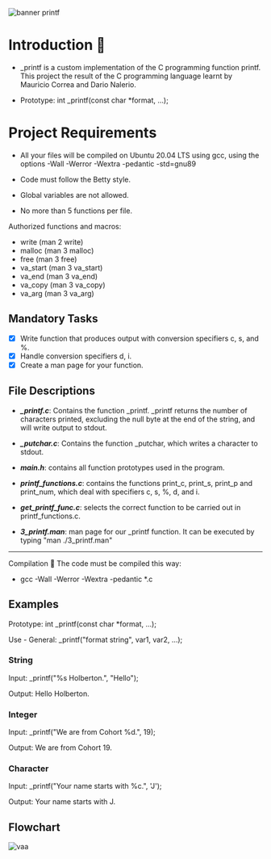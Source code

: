 ![banner printf](https://user-images.githubusercontent.com/113644952/200710905-dde5393e-6a50-47da-b475-e5b874924598.png)


 


# Introduction :fax: 
* _printf   is a custom implementation of the C programming function printf. This project the result of the C 
programming language learnt by Mauricio Correa and Dario Nalerio.

*  Prototype: int _printf(const char *format, ...);

# Project Requirements

* All your files will be compiled on Ubuntu 20.04 LTS using gcc, using the options -Wall -Werror -Wextra -pedantic -std=gnu89

* Code must follow the Betty style.

* Global variables are not allowed.

* No more than 5 functions per file.

Authorized functions and macros:
- write (man 2 write)
- malloc (man 3 malloc)
- free (man 3 free)
- va_start (man 3 va_start)
- va_end (man 3 va_end)
- va_copy (man 3 va_copy)
- va_arg (man 3 va_arg)

## Mandatory Tasks

- [x]  Write function that produces output with conversion specifiers c, s, and %.
- [x]  Handle conversion specifiers d, i.
- [x]  Create a man page for your function.

## File Descriptions
- ***_printf.c***: Contains the function _printf. _printf returns the number of characters printed, excluding the null byte at the end of the string, and will write output to stdout.

- ***_putchar.c***:  Contains the function _putchar, which writes a character to stdout.

- ***main.h***:  contains all function prototypes used in the program.

- ***printf_functions.c***:  contains the functions print_c, print_s, print_p and print_num, which deal with specifiers c, s, %, d, and i.

- ***get_printf_func.c***: selects the correct function to be carried out in printf_functions.c.

- ***3_printf.man***:  man page for our _printf function. It can be executed by typing "man ./3_printf.man"


__________________________________________
Compilation   :hammer:
The code must be compiled this way:

* gcc -Wall -Werror -Wextra -pedantic *.c


## Examples

Prototype: int _printf(const char *format, ...); 

Use - General: _printf("format string", var1, var2, ...);

### String

Input: _printf("%s Holberton.", "Hello");

Output: Hello Holberton.

### Integer

Input: _printf("We are from Cohort %d.", 19);

Output: We are from Cohort 19.

### Character

Input: _printf("Your name starts with %c.", 'J');

Output: Your name starts with J.


## Flowchart

![vaa](https://i.imgur.com/yHNwgwA.png)
